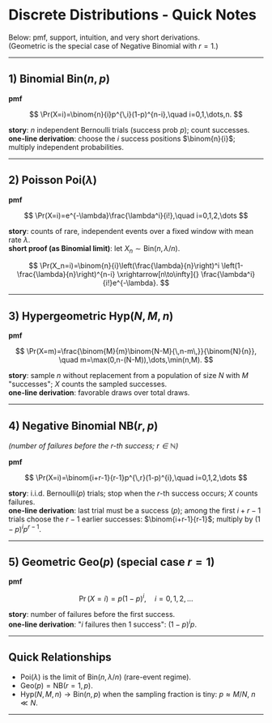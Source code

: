 # Discrete Distributions - Quick Notes

Below: pmf, support, intuition, and very short derivations.  
(Geometric is the special case of Negative Binomial with $r=1$.)

---

## 1) Binomial $\mathrm{Bin}(n,p)$

**pmf**

$$
\Pr(X=i)=\binom{n}{i}p^{\,i}(1-p)^{n-i},\quad i=0,1,\dots,n.
$$

**story**: $n$ independent Bernoulli trials (success prob $p$); count successes.  
**one-line derivation**: choose the $i$ success positions $\binom{n}{i}$; multiply independent probabilities.

---

## 2) Poisson $\mathrm{Poi}(\lambda)$

**pmf**

$$
\Pr(X=i)=e^{-\lambda}\frac{\lambda^i}{i!},\quad i=0,1,2,\dots
$$

**story**: counts of rare, independent events over a fixed window with mean rate $\lambda$.  
**short proof (as Binomial limit)**: let $X_n\sim \mathrm{Bin}(n,\lambda/n)$.

$$
\Pr(X_n=i)=\binom{n}{i}\left(\frac{\lambda}{n}\right)^i
\left(1-\frac{\lambda}{n}\right)^{n-i}
\xrightarrow[n\to\infty]{}
\frac{\lambda^i}{i!}e^{-\lambda}.
$$

---

## 3) Hypergeometric $\mathrm{Hyp}(N,M,n)$

**pmf**

$$
\Pr(X=m)=\frac{\binom{M}{m}\binom{N-M}{\,n-m\,}}{\binom{N}{n}},
\quad m=\max(0,n-(N-M)),\dots,\min(n,M).
$$

**story**: sample $n$ without replacement from a population of size $N$ with $M$ "successes"; $X$ counts the sampled successes.  
**one-line derivation**: favorable draws over total draws.

---

## 4) Negative Binomial $\mathrm{NB}(r,p)$

*(number of failures before the $r$-th success; $r\in\mathbb{N}$)*

**pmf**

$$
\Pr(X=i)=\binom{i+r-1}{r-1}p^{\,r}(1-p)^{i},\quad i=0,1,2,\dots
$$

**story**: i.i.d. Bernoulli$(p)$ trials; stop when the $r$-th success occurs; $X$ counts failures.  
**one-line derivation**: last trial must be a success ($p$); among the first $i+r-1$ trials choose the $r-1$ earlier successes: $\binom{i+r-1}{r-1}$; multiply by $(1-p)^i p^{r-1}$.

---

## 5) Geometric $\mathrm{Geo}(p)$ (special case $r=1$)

**pmf**

$$
\Pr(X=i)=p(1-p)^{i},\quad i=0,1,2,\dots
$$

**story**: number of failures before the first success.  
**one-line derivation**: "$i$ failures then 1 success": $(1-p)^i p$.

---

## Quick Relationships

- $\mathrm{Poi}(\lambda)$ is the limit of $\mathrm{Bin}(n,\lambda/n)$ (rare-event regime).
- $\mathrm{Geo}(p) = \mathrm{NB}(r=1,p)$.
- $\mathrm{Hyp}(N,M,n) \to \mathrm{Bin}(n,\,p)$ when the sampling fraction is tiny: $p \approx M/N$, $n\ll N$.

---

